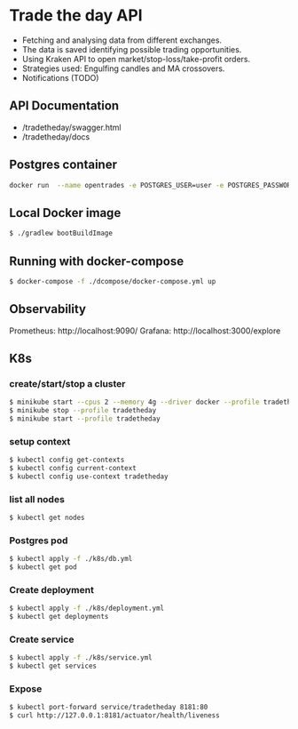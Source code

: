 # Trade the day API

- Fetching and analysing data from different exchanges.
- The data is saved identifying possible trading opportunities.
- Using Kraken API to open market/stop-loss/take-profit orders.
- Strategies used: Engulfing candles and MA crossovers.
- Notifications (TODO)


## API Documentation
- /tradetheday/swagger.html
- /tradetheday/docs


## Postgres container
```bash
docker run  --name opentrades -e POSTGRES_USER=user -e POSTGRES_PASSWORD=password -e POSTGRES_DB=tradetheday -p 5432:5432  postgres:14.4
```

## Local Docker image
```bash
$ ./gradlew bootBuildImage
```


## Running with docker-compose
```bash
$ docker-compose -f ./dcompose/docker-compose.yml up
```

## Observability
Prometheus: http://localhost:9090/
Grafana: http://localhost:3000/explore


## K8s

### create/start/stop a cluster

```bash
$ minikube start --cpus 2 --memory 4g --driver docker --profile tradetheday
$ minikube stop --profile tradetheday
$ minikube start --profile tradetheday
```

### setup context
```bash
$ kubectl config get-contexts
$ kubectl config current-context
$ kubectl config use-context tradetheday
```

### list all nodes
```bash
$ kubectl get nodes
```

### Postgres pod
```bash
$ kubectl apply -f ./k8s/db.yml
$ kubectl get pod
```

### Create deployment
```bash
$ kubectl apply -f ./k8s/deployment.yml
$ kubectl get deployments
```

### Create service
```bash
$ kubectl apply -f ./k8s/service.yml
$ kubectl get services
```

### Expose
```bash
$ kubectl port-forward service/tradetheday 8181:80
$ curl http://127.0.0.1:8181/actuator/health/liveness
